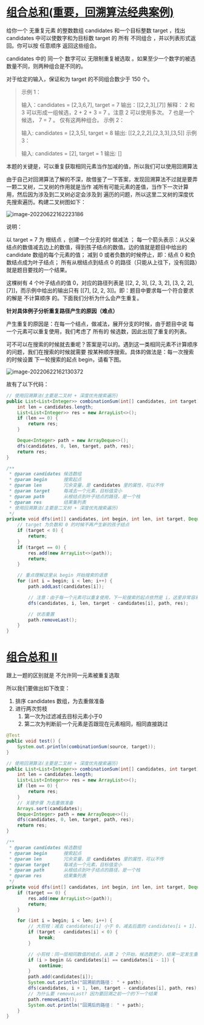 # [组合总和(重要，回溯算法经典案例)](https://leetcode.cn/problems/combination-sum/)

给你一个 无重复元素 的整数数组 candidates 和一个目标整数 target ，找出 candidates 中可以使数字和为目标数 target 的 所有 不同组合 ，并以列表形式返回。你可以按 任意顺序 返回这些组合。

candidates 中的 同一个 数字可以 无限制重复被选取 。如果至少一个数字的被选数量不同，则两种组合是不同的。 

对于给定的输入，保证和为 target 的不同组合数少于 150 个。

> 示例 1：
>
> 输入：candidates = [2,3,6,7], target = 7
> 输出：[[2,2,3],[7]]
> 解释：
> 2 和 3 可以形成一组候选，2 + 2 + 3 = 7 。注意 2 可以使用多次。
> 7 也是一个候选， 7 = 7 。
> 仅有这两种组合。
> 示例 2：
>
> 输入: candidates = [2,3,5], target = 8
> 输出: [[2,2,2,2],[2,3,3],[3,5]]
> 示例 3：
>
> 输入: candidates = [2], target = 1
> 输出: []

本题的关键是，可以重复获取相同元素当作加减的值，所以我们可以使用回溯算法

由于自己对回溯算法了解的不深，故借鉴了一下答案，发现回溯算法不过就是要弄一颗二叉树，二叉树的作用就是当作 减所有可能元素的差值，当作下一次计算用，然后因为涉及到二叉树必定会涉及到 遍历的问题，所以这里二叉树的深度优先搜索遍历。构建二叉树图如下：

![image-20220622162223186](http://image.tinx.top/image-20220622162223186.png)

说明：

以 target = 7 为 根结点 ，创建一个分支的时 做减法 ；
每一个箭头表示：从父亲结点的数值减去边上的数值，得到孩子结点的数值。边的值就是题目中给出的 candidate 数组的每个元素的值；
减到 0 或者负数的时候停止，即：结点 0 和负数结点成为叶子结点；
所有从根结点到结点 0 的路径（只能从上往下，没有回路）就是题目要找的一个结果。

这棵树有 4 个叶子结点的值 0，对应的路径列表是 [[2, 2, 3], [2, 3, 2], [3, 2, 2], [7]]，而示例中给出的输出只有 [[7], [2, 2, 3]]。即：题目中要求每一个符合要求的解是 不计算顺序 的。下面我们分析为什么会产生重复。

**针对具体例子分析重复路径产生的原因（难点）**

产生重复的原因是：在每一个结点，做减法，展开分支的时候，由于题目中说 每一个元素可以重复使用，我们考虑了 所有的 候选数，因此出现了重复的列表。

可不可以在搜索的时候就去重呢？答案是可以的。遇到这一类相同元素不计算顺序的问题，我们在搜索的时候就需要 按某种顺序搜索。具体的做法是：每一次搜索的时候设置 下一轮搜索的起点 begin，请看下图。

![image-20220622162130372](http://image.tinx.top/image-20220622162130372.png)

故有了以下代码：

```java
// 使用回溯算法(主要是二叉树 + 深度优先搜索遍历)
public List<List<Integer>> combinationSum(int[] candidates, int target) {
    int len = candidates.length;
    List<List<Integer>> res = new ArrayList<>();
    if (len == 0) {
        return res;
    }

    Deque<Integer> path = new ArrayDeque<>();
    dfs(candidates, 0, len, target, path, res);
    return res;
}

/**
 * @param candidates 候选数组
 * @param begin      搜索起点
 * @param len        冗余变量，是 candidates 里的属性，可以不传
 * @param target     每减去一个元素，目标值变小
 * @param path       从根结点到叶子结点的路径，是一个栈
 * @param res        结果集列表
 * 使用回溯算法(主要是二叉树 + 深度优先搜索遍历)
 */
private void dfs(int[] candidates, int begin, int len, int target, Deque<Integer> path, List<List<Integer>> res) {
    // target 为负数和 0 的时候不再产生新的孩子结点
    if (target < 0) {
        return;
    }
    if (target == 0) {
        res.add(new ArrayList<>(path));
        return;
    }

    // 重点理解这里从 begin 开始搜索的语意
    for (int i = begin; i < len; i++) {
        path.addLast(candidates[i]);

        // 注意：由于每一个元素可以重复使用，下一轮搜索的起点依然是 i，这里非常容易弄错
        dfs(candidates, i, len, target - candidates[i], path, res);

        // 状态重置
        path.removeLast();
    }
}
```



# [组合总和 II](https://leetcode.cn/problems/combination-sum-ii/)

跟上一题的区别就是 不允许同一元素被重复选取

所以我们要做出如下改变：

1. 排序 candidates 数组，为去重做准备
2. 进行两次剪枝
   1. 第一次为过滤减去目标元素小于0
   2. 第二次为判断前一个元素是否跟现在元素相同，相同直接跳过

```java
@Test
public void test() {
    System.out.println(combinationSum(source, target));
}

// 使用回溯算法(主要是二叉树 + 深度优先搜索遍历)
public List<List<Integer>> combinationSum(int[] candidates, int target) {
    int len = candidates.length;
    List<List<Integer>> res = new ArrayList<>();
    if (len == 0) {
        return res;
    }
    // 关键步骤 为去重做准备
    Arrays.sort(candidates);
    Deque<Integer> path = new ArrayDeque<>();
    dfs(candidates, 0, len, target, path, res);
    return res;
}

/**
 * @param candidates 候选数组
 * @param begin      搜索起点
 * @param len        冗余变量，是 candidates 里的属性，可以不传
 * @param target     每减去一个元素，目标值变小
 * @param path       从根结点到叶子结点的路径，是一个栈
 * @param res        结果集列表
 */
private void dfs(int[] candidates, int begin, int len, int target, Deque<Integer> path, List<List<Integer>> res) {
    if (target == 0) {
        res.add(new ArrayList<>(path));
        return;
    }

    for (int i = begin; i < len; i++) {
        // 大剪枝：减去 candidates[i] 小于 0，减去后面的 candidates[i + 1]、candidates[i + 2] 肯定也小于 0，因此用 break
        if (target - candidates[i] < 0) {
            break;
        }

        // 小剪枝：同一层相同数值的结点，从第 2 个开始，候选数更少，结果一定发生重复，因此跳过，用 continue
        if (i > begin && candidates[i] == candidates[i - 1]) {
            continue;
        }
        path.add(candidates[i]);
        System.out.println("回溯前的路径： " + path);
        dfs(candidates, i + 1, len, target - candidates[i], path, res);
        // 为什么要 removeLast? 因为要回溯之前一个的下一个结果
        path.removeLast();
        System.out.println("回溯后的路径： " + path);
    }
}
```